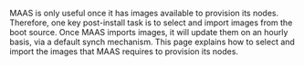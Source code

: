 <!-- deb-2-7-cli
||2.7|2.8|2.9|
|-----:|:-----:|:-----:|:-----:|
|Snap|[CLI](/t/select-and-import-images/3090) ~ [UI](/t/select-and-import-images/3091)|[CLI](/t/select-and-import-images/3092) ~ [UI](/t/select-and-import-images/3093)|[CLI](/t/select-and-import-images/3094) ~ [UI](/t/select-and-import-images/3095)|
|Packages|CLI ~ [UI](/t/select-and-import-images/3097)|[CLI](/t/select-and-import-images/3098) ~ [UI](/t/select-and-import-images/3099)|[CLI](/t/select-and-import-images/3100) ~ [UI](/t/select-and-import-images/3101)|
 deb-2-7-cli -->

<!-- deb-2-7-ui
||2.7|2.8|2.9|
|-----:|:-----:|:-----:|:-----:|
|Snap|[CLI](/t/select-and-import-images/3090) ~ [UI](/t/select-and-import-images/3091)|[CLI](/t/select-and-import-images/3092) ~ [UI](/t/select-and-import-images/3093)|[CLI](/t/select-and-import-images/3094) ~ [UI](/t/select-and-import-images/3095)|
|Packages|[CLI](/t/select-and-import-images/3096) ~ UI|[CLI](/t/select-and-import-images/3098) ~ [UI](/t/select-and-import-images/3099)|[CLI](/t/select-and-import-images/3100) ~ [UI](/t/select-and-import-images/3101)|
 deb-2-7-ui -->

<!-- deb-2-8-cli
||2.7|2.8|2.9|
|-----:|:-----:|:-----:|:-----:|
|Snap|[CLI](/t/select-and-import-images/3090) ~ [UI](/t/select-and-import-images/3091)|[CLI](/t/select-and-import-images/3092) ~ [UI](/t/select-and-import-images/3093)|[CLI](/t/select-and-import-images/3094) ~ [UI](/t/select-and-import-images/3095)|
|Packages|[CLI](/t/select-and-import-images/3096) ~ [UI](/t/select-and-import-images/3097)|CLI ~ [UI](/t/select-and-import-images/3099)|[CLI](/t/select-and-import-images/3100) ~ [UI](/t/select-and-import-images/3101)|
 deb-2-8-cli -->

<!-- deb-2-8-ui
||2.7|2.8|2.9|
|-----:|:-----:|:-----:|:-----:|
|Snap|[CLI](/t/select-and-import-images/3090) ~ [UI](/t/select-and-import-images/3091)|[CLI](/t/select-and-import-images/3092) ~ [UI](/t/select-and-import-images/3093)|[CLI](/t/select-and-import-images/3094) ~ [UI](/t/select-and-import-images/3095)|
|Packages|[CLI](/t/select-and-import-images/3096) ~ [UI](/t/select-and-import-images/3097)|[CLI](/t/select-and-import-images/3098) ~ UI|[CLI](/t/select-and-import-images/3100) ~ [UI](/t/select-and-import-images/3101)|
 deb-2-8-ui -->

<!-- deb-2-9-cli
||2.7|2.8|2.9|
|-----:|:-----:|:-----:|:-----:|
|Snap|[CLI](/t/select-and-import-images/3090) ~ [UI](/t/select-and-import-images/3091)|[CLI](/t/select-and-import-images/3092) ~ [UI](/t/select-and-import-images/3093)|[CLI](/t/select-and-import-images/3094) ~ [UI](/t/select-and-import-images/3095)|
|Packages|[CLI](/t/select-and-import-images/3096) ~ [UI](/t/select-and-import-images/3097)|[CLI](/t/select-and-import-images/3098) ~ [UI](/t/select-and-import-images/3099)|CLI ~ [UI](/t/select-and-import-images/3101)|
 deb-2-9-cli -->

<!-- deb-2-9-ui
||2.7|2.8|2.9|
|-----:|:-----:|:-----:|:-----:|
|Snap|[CLI](/t/select-and-import-images/3090) ~ [UI](/t/select-and-import-images/3091)|[CLI](/t/select-and-import-images/3092) ~ [UI](/t/select-and-import-images/3093)|[CLI](/t/select-and-import-images/3094) ~ [UI](/t/select-and-import-images/3095)|
|Packages|[CLI](/t/select-and-import-images/3096) ~ [UI](/t/select-and-import-images/3097)|[CLI](/t/select-and-import-images/3098) ~ [UI](/t/select-and-import-images/3099)|[CLI](/t/select-and-import-images/3100) ~ UI|
 deb-2-9-ui -->

<!-- snap-2-7-cli
||2.7|2.8|2.9|
|-----:|:-----:|:-----:|:-----:|
|Snap|CLI ~ [UI](/t/select-and-import-images/3091)|[CLI](/t/select-and-import-images/3092) ~ [UI](/t/select-and-import-images/3093)|[CLI](/t/select-and-import-images/3094) ~ [UI](/t/select-and-import-images/3095)|
|Packages|[CLI](/t/select-and-import-images/3096) ~ [UI](/t/select-and-import-images/3097)|[CLI](/t/select-and-import-images/3098) ~ [UI](/t/select-and-import-images/3099)|[CLI](/t/select-and-import-images/3100) ~ [UI](/t/select-and-import-images/3101)|
 snap-2-7-cli -->

<!-- snap-2-7-ui
||2.7|2.8|2.9|
|-----:|:-----:|:-----:|:-----:|
|Snap|[CLI](/t/select-and-import-images/3090) ~ UI|[CLI](/t/select-and-import-images/3092) ~ [UI](/t/select-and-import-images/3093)|[CLI](/t/select-and-import-images/3094) ~ [UI](/t/select-and-import-images/3095)|
|Packages|[CLI](/t/select-and-import-images/3096) ~ [UI](/t/select-and-import-images/3097)|[CLI](/t/select-and-import-images/3098) ~ [UI](/t/select-and-import-images/3099)|[CLI](/t/select-and-import-images/3100) ~ [UI](/t/select-and-import-images/3101)|
 snap-2-7-ui -->

<!-- snap-2-8-cli
||2.7|2.8|2.9|
|-----:|:-----:|:-----:|:-----:|
|Snap|[CLI](/t/select-and-import-images/3090) ~ [UI](/t/select-and-import-images/3091)|CLI ~ [UI](/t/select-and-import-images/3093)|[CLI](/t/select-and-import-images/3094) ~ [UI](/t/select-and-import-images/3095)|
|Packages|[CLI](/t/select-and-import-images/3096) ~ [UI](/t/select-and-import-images/3097)|[CLI](/t/select-and-import-images/3098) ~ [UI](/t/select-and-import-images/3099)|[CLI](/t/select-and-import-images/3100) ~ [UI](/t/select-and-import-images/3101)|
 snap-2-8-cli -->

<!-- snap-2-8-ui
||2.7|2.8|2.9|
|-----:|:-----:|:-----:|:-----:|
|Snap|[CLI](/t/select-and-import-images/3090) ~ [UI](/t/select-and-import-images/3091)|[CLI](/t/select-and-import-images/3092) ~ UI|[CLI](/t/select-and-import-images/3094) ~ [UI](/t/select-and-import-images/3095)|
|Packages|[CLI](/t/select-and-import-images/3096) ~ [UI](/t/select-and-import-images/3097)|[CLI](/t/select-and-import-images/3098) ~ [UI](/t/select-and-import-images/3099)|[CLI](/t/select-and-import-images/3100) ~ [UI](/t/select-and-import-images/3101)|
 snap-2-8-ui -->

<!-- snap-2-9-cli
||2.7|2.8|2.9|
|-----:|:-----:|:-----:|:-----:|
|Snap|[CLI](/t/select-and-import-images/3090) ~ [UI](/t/select-and-import-images/3091)|[CLI](/t/select-and-import-images/3092) ~ [UI](/t/select-and-import-images/3093)|CLI ~ [UI](/t/select-and-import-images/3095)|
|Packages|[CLI](/t/select-and-import-images/3096) ~ [UI](/t/select-and-import-images/3097)|[CLI](/t/select-and-import-images/3098) ~ [UI](/t/select-and-import-images/3099)|[CLI](/t/select-and-import-images/3100) ~ [UI](/t/select-and-import-images/3101)|
 snap-2-9-cli -->

<!-- snap-2-9-ui
||2.7|2.8|2.9|
|-----:|:-----:|:-----:|:-----:|
|Snap|[CLI](/t/select-and-import-images/3090) ~ [UI](/t/select-and-import-images/3091)|[CLI](/t/select-and-import-images/3092) ~ [UI](/t/select-and-import-images/3093)|[CLI](/t/select-and-import-images/3094) ~ UI|
|Packages|[CLI](/t/select-and-import-images/3096) ~ [UI](/t/select-and-import-images/3097)|[CLI](/t/select-and-import-images/3098) ~ [UI](/t/select-and-import-images/3099)|[CLI](/t/select-and-import-images/3100) ~ [UI](/t/select-and-import-images/3101)|
 snap-2-9-ui -->

MAAS is only useful once it has images available to provision its nodes. Therefore, one key post-install task is to select and import images from the boot source. Once MAAS imports images, it will update them on an hourly basis, via a default synch mechanism.  This page explains how to select and import the images that MAAS requires to provision its nodes.

<!-- snap-2-7-ui snap-2-8-ui snap-2-9-ui deb-2-7-ui deb-2-8-ui deb-2-9-ui

#### Three questions you may have:

1. [How do I import standard images from maas.io?](#heading--import-maasio-image-ui)
2. [How do I use other image mirrors to download images?](#heading--image-mirrors)
3. [How do I import and provision non-Ubuntu images?](#heading--other-images)

Note that it is possible to build your own images in a limited sense: see [MAAS Image Builder](/t/maas-image-builder/1112).

<h2 id="heading--import-maasio-image-ui">Importing images from maas.io</h2>

The 'Images' page shows what images and architectures have been selected and downloaded. By default, MAAS will automatically grab the most recent Ubuntu LTS releases (and amd64 architecture). Below, we have selected two additional releases:

<a href="https://discourse.maas.io/uploads/default/original/1X/d208922f1126ec92f6ef06cfaa5e16dbbfc613d0.png" target = "_blank"><img src="https://discourse.maas.io/uploads/default/original/1X/d208922f1126ec92f6ef06cfaa5e16dbbfc613d0.png"></a>
snap-2-7-ui snap-2-8-ui snap-2-9-ui deb-2-7-ui deb-2-8-ui deb-2-9-ui -->

<!-- deb-2-7-ui
You can tell MAAS to sync images hourly, at the region level, using a toggle switch in the top-right corner of the screen.  See [Boot image sources](/t/images/2701#boot-image-sources)) for more details. We highly recommended synching images hourly. Syncing at the rack controller level (from regiond) occurs every 5 min and cannot be disabled.
 deb-2-7-ui -->

<!-- deb-2-8-ui
You can tell MAAS to sync images hourly, at the region level, using a toggle switch in the top-right corner of the screen.  See [Boot image sources](/t/images/2703#boot-image-sources)) for more details. We highly recommended synching images hourly. Syncing at the rack controller level (from regiond) occurs every 5 min and cannot be disabled.
 deb-2-8-ui -->

<!-- deb-2-9-ui
You can tell MAAS to sync images hourly, at the region level, using a toggle switch in the top-right corner of the screen.  See [Boot image sources](/t/images/2705#boot-image-sources)) for more details. We highly recommended synching images hourly. Syncing at the rack controller level (from regiond) occurs every 5 min and cannot be disabled.
 deb-2-9-ui -->

<!-- snap-2-7-ui
You can tell MAAS to sync images hourly, at the region level, using a toggle switch in the top-right corner of the screen.  See [Boot image sources](/t/images/2695#boot-image-sources)) for more details. We highly recommended synching images hourly. Syncing at the rack controller level (from regiond) occurs every 5 min and cannot be disabled.
 snap-2-7-ui -->

<!-- snap-2-8-ui
You can tell MAAS to sync images hourly, at the region level, using a toggle switch in the top-right corner of the screen.  See [Boot image sources](/t/images/2697#boot-image-sources)) for more details. We highly recommended synching images hourly. Syncing at the rack controller level (from regiond) occurs every 5 min and cannot be disabled.
 snap-2-8-ui -->

<!-- snap-2-9-ui
You can tell MAAS to sync images hourly, at the region level, using a toggle switch in the top-right corner of the screen.  See [Boot image sources](/t/images/2699#boot-image-sources)) for more details. We highly recommended synching images hourly. Syncing at the rack controller level (from regiond) occurs every 5 min and cannot be disabled.
 snap-2-9-ui -->

<!-- snap-2-7-ui snap-2-8-ui snap-2-9-ui deb-2-7-ui deb-2-8-ui deb-2-9-ui
Click the 'Save selection' button to initiate the import. MAAS will present existing images along with the newly-selected ones. The latter will have their status updated as the import is processed:

<a href="https://discourse.maas.io/uploads/default/original/1X/f7daa92c97f1ada61c2172044d43856ed3e14b5f.png" target = "_blank"><img src="https://discourse.maas.io/uploads/default/original/1X/f7daa92c97f1ada61c2172044d43856ed3e14b5f.png"></a>

To remove an image, unselect it and click 'Save selection'.

<h2 id="heading--image-mirrors">Image mirrors</h2>

You can also host Ubuntu images on a mirror. Configure this mirror by selecting 'Custom' beneath 'Choose source'. Enter the mirror URL and click 'Connect'.

Advanced options, such as using a GPG key or keyring to validate the mirror path (snap installation location: /snap/maas/current/usr/share/keyrings/ubuntu-cloudimage-keyring.gpg), are revealed by clicking 'Show advanced options':

<a href="https://discourse.maas.io/uploads/default/original/1X/dbe44a827e70e318a6139c3e335019a6a27c4374.png" target = "_blank"><img src="https://discourse.maas.io/uploads/default/original/1X/dbe44a827e70e318a6139c3e335019a6a27c4374.png"></a>
snap-2-7-ui snap-2-8-ui snap-2-9-ui deb-2-7-ui deb-2-8-ui deb-2-9-ui -->

<!-- deb-2-7-cli
Optionally, a local mirror can be set up as the boot source. MAAS will then use it instead of the standard internet-based server. Local mirroring significantly reduces the time required import images. See [Local image mirror](/t/local-image-mirror/2808) for instructions.
 deb-2-7-cli -->

<!-- deb-2-7-ui
Optionally, a local mirror can be set up as the boot source. MAAS will then use it instead of the standard internet-based server. Local mirroring significantly reduces the time required import images. See [Local image mirror](/t/local-image-mirror/2809) for instructions.
 deb-2-7-ui -->

<!-- deb-2-8-cli
Optionally, a local mirror can be set up as the boot source. MAAS will then use it instead of the standard internet-based server. Local mirroring significantly reduces the time required import images. See [Local image mirror](/t/local-image-mirror/2810) for instructions.
 deb-2-8-cli -->

<!-- deb-2-8-ui
Optionally, a local mirror can be set up as the boot source. MAAS will then use it instead of the standard internet-based server. Local mirroring significantly reduces the time required import images. See [Local image mirror](/t/local-image-mirror/2811) for instructions.
 deb-2-8-ui -->

<!-- deb-2-9-cli
Optionally, a local mirror can be set up as the boot source. MAAS will then use it instead of the standard internet-based server. Local mirroring significantly reduces the time required import images. See [Local image mirror](/t/local-image-mirror/2812) for instructions.
 deb-2-9-cli -->

<!-- deb-2-9-ui
Optionally, a local mirror can be set up as the boot source. MAAS will then use it instead of the standard internet-based server. Local mirroring significantly reduces the time required import images. See [Local image mirror](/t/local-image-mirror/2813) for instructions.
 deb-2-9-ui -->

<!-- snap-2-7-cli
Optionally, a local mirror can be set up as the boot source. MAAS will then use it instead of the standard internet-based server. Local mirroring significantly reduces the time required import images. See [Local image mirror](/t/local-image-mirror/2802) for instructions.
 snap-2-7-cli -->

<!-- snap-2-7-ui
Optionally, a local mirror can be set up as the boot source. MAAS will then use it instead of the standard internet-based server. Local mirroring significantly reduces the time required import images. See [Local image mirror](/t/local-image-mirror/2803) for instructions.
 snap-2-7-ui -->

<!-- snap-2-8-cli
Optionally, a local mirror can be set up as the boot source. MAAS will then use it instead of the standard internet-based server. Local mirroring significantly reduces the time required import images. See [Local image mirror](/t/local-image-mirror/2804) for instructions.
 snap-2-8-cli -->

<!-- snap-2-8-ui
Optionally, a local mirror can be set up as the boot source. MAAS will then use it instead of the standard internet-based server. Local mirroring significantly reduces the time required import images. See [Local image mirror](/t/local-image-mirror/2805) for instructions.
 snap-2-8-ui -->

<!-- snap-2-9-cli
Optionally, a local mirror can be set up as the boot source. MAAS will then use it instead of the standard internet-based server. Local mirroring significantly reduces the time required import images. See [Local image mirror](/t/local-image-mirror/2806) for instructions.
 snap-2-9-cli -->

<!-- snap-2-9-ui
Optionally, a local mirror can be set up as the boot source. MAAS will then use it instead of the standard internet-based server. Local mirroring significantly reduces the time required import images. See [Local image mirror](/t/local-image-mirror/2807) for instructions.
 snap-2-9-ui -->

<!-- snap-2-7-ui snap-2-8-ui snap-2-9-ui deb-2-7-ui deb-2-8-ui deb-2-9-ui
<h2 id="heading--other-images">Other images</h2>

It is also possible to import and provision images other than Ubuntu. Images supported and provided by MAAS will appear beneath the 'Other Images' section. Currently, images for CentOS 6.6, CentOS 7.0, and CentOS 8.0 are available. These images can be imported and used just like the Ubuntu images above.

<a href="https://discourse.maas.io/uploads/default/original/1X/198aa78b2dd3a650f1b3909ae2c9269e159ca1dc.png" target = "_blank"><img src="https://discourse.maas.io/uploads/default/original/1X/198aa78b2dd3a650f1b3909ae2c9269e159ca1dc.png"></a>
snap-2-7-ui snap-2-8-ui snap-2-9-ui deb-2-7-ui deb-2-8-ui deb-2-9-ui -->

<!-- deb-2-7-cli
You can tell MAAS to sync images hourly, at the region level.  See [Boot image sources](/t/images/2700#boot-image-sources)) for more details. We highly recommended synching images hourly. Syncing at the rack controller level (from regiond) occurs every 5 min and cannot be disabled.
 deb-2-7-cli -->

<!-- deb-2-8-cli
You can tell MAAS to sync images hourly, at the region level.  See [Boot image sources](/t/images/2702#boot-image-sources)) for more details. We highly recommended synching images hourly. Syncing at the rack controller level (from regiond) occurs every 5 min and cannot be disabled.
 deb-2-8-cli -->

<!-- deb-2-9-cli
You can tell MAAS to sync images hourly, at the region level.  See [Boot image sources](/t/images/2704#boot-image-sources)) for more details. We highly recommended synching images hourly. Syncing at the rack controller level (from regiond) occurs every 5 min and cannot be disabled.
 deb-2-9-cli -->
 
<!-- snap-2-7-cli
You can tell MAAS to sync images hourly, at the region level.  See [Boot image sources](/t/images/2694#boot-image-sources)) for more details. We highly recommended synching images hourly. Syncing at the rack controller level (from regiond) occurs every 5 min and cannot be disabled.
 snap-2-7-cli -->
 
<!-- snap-2-8-cli
You can tell MAAS to sync images hourly, at the region level.  See [Boot image sources](/t/images/2696#boot-image-sources)) for more details. We highly recommended synching images hourly. Syncing at the rack controller level (from regiond) occurs every 5 min and cannot be disabled.
 snap-2-8-cli -->

<!-- snap-2-9-cli
You can tell MAAS to sync images hourly, at the region level.  See [Boot image sources](/t/images/2698#boot-image-sources)) for more details. We highly recommended synching images hourly. Syncing at the rack controller level (from regiond) occurs every 5 min and cannot be disabled.
 snap-2-9-cli -->

<!-- snap-2-7-cli snap-2-8-cli snap-2-9-cli deb-2-7-cli deb-2-8-cli deb-2-9-cli

#### Eight questions you may have:

1. [How do I get started with the MAAS CLI?](/t/maas-cli/802)
2. [How do I list boot sources?](#heading--list-boot-sources)
3. [How do I select images?](#heading--select-image)
4. [How do I list image selections?](#heading--list-image-selections)
5. [How do I import newly-selected images?](#heading--import-newly-selected-images)
6. [How do I list currently available images?](#heading--list-currently-available-images)
7. [How do I delete a boot source?](#heading--delete-a-boot-source)
8. [How do I edit a boot source?](#heading--edit-a-boot-source)

<h2 id="heading--list-boot-sources">List boot sources</h2>

If you want to download boot sources, i.e., the locations from which you may download images, try the following:

``` bash
maas $PROFILE boot-sources read
```

[note]
Although multiple boot sources may be listed, MAAS can only practically work with a single boot source.
[/note]

<h2 id="heading--select-images">Select images</h2>

Use the `boot-source-selections` command to select images from a boot source. After selecting new images, you will need to [import](#heading--import-newly-selected-images) them.

``` bash
maas $PROFILE boot-source-selections create $SOURCE_ID \
    os="ubuntu" release="$SERIES" arches="$ARCH" \
    subarches="$KERNEL" labels="*"
```

For example, to select all kernels for 64-bit Trusty from a boot source with an id of '1':

``` bash
maas $PROFILE boot-source-selections create 1 \
    os="ubuntu" release="trusty" arches="amd64" \
    subarches="*" labels="*"
```

<h3 id="heading--hardware-enablement-hwe">Hardware enablement (HWE)</h3>

For example, to get just the latest amd64 HWE kernel available for Trusty, which, at time of writing, is from Xenial:

``` bash
maas $PROFILE boot-source-selections create 1 \
    os="ubuntu" release="trusty" arches="amd64" \
    subarches="hwe-x" labels="*"
```

For Xenial kernels (and starting with MAAS 2.1), notation has changed. To select the latest amd64 HWE kernel available for Xenial:

``` bash
maas $PROFILE boot-source-selections create 1 \
    os="ubuntu" release="xenial" arches="amd64" \
    subarches="hwe-16.04" labels="*"
```

<h2 id="heading--list-image-selections">List image selections</h2>

To list image selections for a boot source:

``` bash
maas $PROFILE boot-source-selections read $SOURCE_ID
```

<h2 id="heading--import-newly-selected-images">Import newly-selected images</h2>

To import newly-selected images (boot resources):

``` bash
maas $PROFILE boot-resources import
```

Once newly-selected images are imported, a sync mechanism is enabled (by default) to keep them up to date. The refresh time interval is 60 minutes.

Available images resulting from this action are reflected in the web UI.

<h2 id="heading--list-currently-available-images">List currently available images</h2>

To list currently available/imported images (boot resources):

``` bash
maas $PROFILE boot-resources read
```

<h2 id="heading--delete-a-boot-source">Delete a boot source</h2>

To delete a boot source (the location from which you can download images): 

``` bash
maas $PROFILE boot-source delete $SOURCE_ID
```

If you delete the sole boot source, then the fields 'Sync URL' and 'Keyring Path' in the web UI will take on null values.

<h2 id="heading--edit-a-boot-source">Edit a boot source</h2>

You can edit an existing boot source by changing the GPG keyring file ($KEYRING_FILE) and the location ($URL).

Update the boot source:

``` bash
maas $PROFILE boot-source update $SOURCE_ID \
    url=$URL keyring_filename=$KEYRING_FILE
```

At this time MAAS only supports a boot source containing official MAAS images. As a result, you can only edit a boot source if you have set up a mirror of its images. The location can change, but the keyring remains constant:

KEYRING_FILE=/usr/share/keyrings/ubuntu-cloudimage-keyring.gpg

<h2 id="heading--add-a-boot-source">Add a boot source</h2>

[note]
To avoid unnecessary complexity, you should probably delete any existing boot sources before adding a new one.
[/note]

Presented below are two use cases for adding a boot source:

1.  Use a local image mirror (official images)
2.  If you deleted the default image, recreate it

The general syntax is:

``` bash
maas $PROFILE boot-sources create \
    url=$URL keyring_filename=$KEYRING_FILE
```

The output will include a new numeric ID that identifies the boot source ($SOURCE_ID).

Since MAAS can only practically work with a single boot source, so you will need to delete any existing sources. Note that the location (URL) is the only variable. The only supported keyring is:

KEYRING_FILE=/usr/share/keyrings/ubuntu-cloudimage-keyring.gpg

If you added a sole boot source, then the fields 'Sync URL' and 'Keyring Path' in the web UI will reflect its values.

<h3 id="heading--using-a-local-image-mirror">Using a local image mirror</h3>

snap-2-7-cli snap-2-8-cli snap-2-9-cli deb-2-7-cli deb-2-8-cli deb-2-9-cli -->

<!-- deb-2-7-cli
Once the mirror is set up according to [Local image mirror](/t/local-image-mirror/2808) it is just a matter of specifying the mirror location (URL). Since the images come from the default source, you should use the default keyring. If you are following the above mirror document, the variable values should be:
 deb-2-7-cli -->

<!-- deb-2-8-cli
Once the mirror is set up according to [Local image mirror](/t/local-image-mirror/2810) it is just a matter of specifying the mirror location (URL). Since the images come from the default source, you should use the default keyring. If you are following the above mirror document, the variable values should be:
 deb-2-8-cli -->

<!-- deb-2-9-cli
Once the mirror is set up according to [Local image mirror](/t/local-image-mirror/2812) it is just a matter of specifying the mirror location (URL). Since the images come from the default source, you should use the default keyring. If you are following the above mirror document, the variable values should be:
 deb-2-9-cli -->

<!-- snap-2-7-cli
Once the mirror is set up according to [Local image mirror](/t/local-image-mirror/2802) it is just a matter of specifying the mirror location (URL). Since the images come from the default source, you should use the default keyring. If you are following the above mirror document, the variable values should be:
 snap-2-7-cli -->

<!-- snap-2-8-cli
Once the mirror is set up according to [Local image mirror](/t/local-image-mirror/2804) it is just a matter of specifying the mirror location (URL). Since the images come from the default source, you should use the default keyring. If you are following the above mirror document, the variable values should be:
 snap-2-8-cli -->

<!-- snap-2-9-cli
Once the mirror is set up according to [Local image mirror](/t/local-image-mirror/2806) it is just a matter of specifying the mirror location (URL). Since the images come from the default source, you should use the default keyring. If you are following the above mirror document, the variable values should be:
 snap-2-9-cli -->

<!-- snap-2-7-cli snap-2-8-cli snap-2-9-cli deb-2-7-cli deb-2-8-cli deb-2-9-cli

1.   URL=https://$MIRROR/maas/images/ephemeral-v3/daily/
2.   KEYRING_FILE=/usr/share/keyrings/ubuntu-cloudimage-keyring.gpg

Where $MIRROR is the mirror server's hostname or IP address.

<h3 id="heading--recreate-the-default-boot-source">Recreate the default boot source</h3>

Recreate the default boot source if it was ever deleted using the following variable values:

1.   URL=https://images.maas.io/ephemeral-v3/daily/
2.   KEYRING_FILE=/usr/share/keyrings/ubuntu-cloudimage-keyring.gpg
snap-2-7-cli snap-2-8-cli snap-2-9-cli deb-2-7-cli deb-2-8-cli deb-2-9-cli -->
